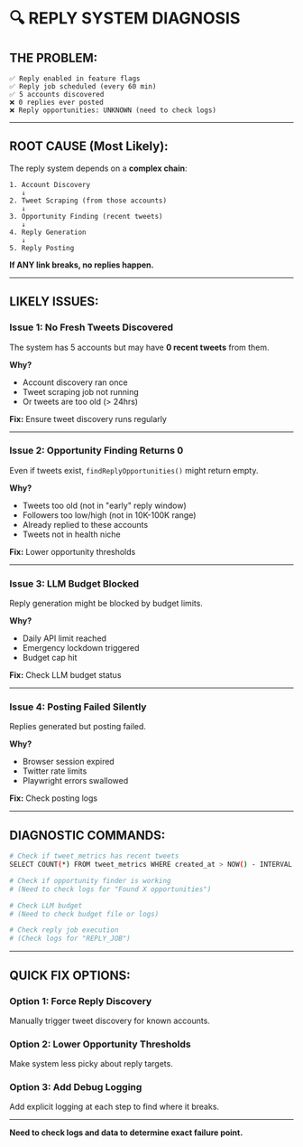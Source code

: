 # 🔍 **REPLY SYSTEM DIAGNOSIS**

## **THE PROBLEM:**

```
✅ Reply enabled in feature flags
✅ Reply job scheduled (every 60 min)
✅ 5 accounts discovered
❌ 0 replies ever posted
❌ Reply opportunities: UNKNOWN (need to check logs)
```

---

## **ROOT CAUSE (Most Likely):**

The reply system depends on a **complex chain**:

```
1. Account Discovery
   ↓
2. Tweet Scraping (from those accounts)
   ↓
3. Opportunity Finding (recent tweets)
   ↓
4. Reply Generation
   ↓
5. Reply Posting
```

**If ANY link breaks, no replies happen.**

---

## **LIKELY ISSUES:**

### **Issue 1: No Fresh Tweets Discovered**

The system has 5 accounts but may have **0 recent tweets** from them.

**Why?**
- Account discovery ran once
- Tweet scraping job not running
- Or tweets are too old (> 24hrs)

**Fix:** Ensure tweet discovery runs regularly

---

### **Issue 2: Opportunity Finding Returns 0**

Even if tweets exist, `findReplyOpportunities()` might return empty.

**Why?**
- Tweets too old (not in "early" reply window)
- Followers too low/high (not in 10K-100K range)
- Already replied to these accounts
- Tweets not in health niche

**Fix:** Lower opportunity thresholds

---

### **Issue 3: LLM Budget Blocked**

Reply generation might be blocked by budget limits.

**Why?**
- Daily API limit reached
- Emergency lockdown triggered
- Budget cap hit

**Fix:** Check LLM budget status

---

### **Issue 4: Posting Failed Silently**

Replies generated but posting failed.

**Why?**
- Browser session expired
- Twitter rate limits
- Playwright errors swallowed

**Fix:** Check posting logs

---

## **DIAGNOSTIC COMMANDS:**

```bash
# Check if tweet_metrics has recent tweets
SELECT COUNT(*) FROM tweet_metrics WHERE created_at > NOW() - INTERVAL '24 hours';

# Check if opportunity finder is working
# (Need to check logs for "Found X opportunities")

# Check LLM budget
# (Need to check budget file or logs)

# Check reply job execution
# (Check logs for "REPLY_JOB")
```

---

## **QUICK FIX OPTIONS:**

### **Option 1: Force Reply Discovery**
Manually trigger tweet discovery for known accounts.

### **Option 2: Lower Opportunity Thresholds**
Make system less picky about reply targets.

### **Option 3: Add Debug Logging**
Add explicit logging at each step to find where it breaks.

---

**Need to check logs and data to determine exact failure point.**
